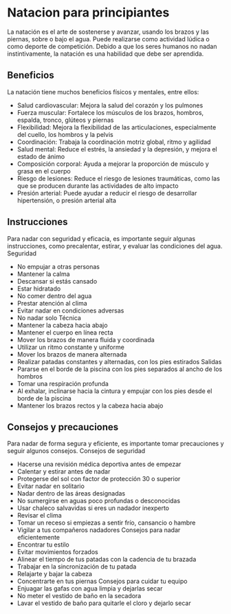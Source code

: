 # Natacion para principiantes 

La natación es el arte de sostenerse y avanzar, usando los brazos y las piernas, sobre o bajo el agua. Puede realizarse como actividad lúdica o como deporte de competición. Debido a que los seres humanos no nadan instintivamente, la natación es una habilidad que debe ser aprendida.

## Beneficios

La natación tiene muchos beneficios físicos y mentales, entre ellos: 
- Salud cardiovascular: Mejora la salud del corazón y los pulmones 
- Fuerza muscular: Fortalece los músculos de los brazos, hombros, espalda, tronco, glúteos y piernas 
- Flexibilidad: Mejora la flexibilidad de las articulaciones, especialmente del cuello, los hombros y la pelvis 
- Coordinación: Trabaja la coordinación motriz global, ritmo y agilidad 
- Salud mental: Reduce el estrés, la ansiedad y la depresión, y mejora el estado de ánimo 
- Composición corporal: Ayuda a mejorar la proporción de músculo y grasa en el cuerpo 
- Riesgo de lesiones: Reduce el riesgo de lesiones traumáticas, como las que se producen durante las actividades de alto impacto 
- Presión arterial: Puede ayudar a reducir el riesgo de desarrollar hipertensión, o presión arterial alta 

## Instrucciones

Para nadar con seguridad y eficacia, es importante seguir algunas instrucciones, como precalentar, estirar, y evaluar las condiciones del agua. 
Seguridad 
- No empujar a otras personas
- Mantener la calma
- Descansar si estás cansado
- Estar hidratado
- No comer dentro del agua
- Prestar atención al clima
- Evitar nadar en condiciones adversas
- No nadar solo
Técnica 
- Mantener la cabeza hacia abajo
- Mantener el cuerpo en línea recta
- Mover los brazos de manera fluida y coordinada
- Utilizar un ritmo constante y uniforme
- Mover los brazos de manera alternada
- Realizar patadas constantes y alternadas, con los pies estirados
Salidas 
- Pararse en el borde de la piscina con los pies separados al ancho de los hombros
- Tomar una respiración profunda
- Al exhalar, inclinarse hacia la cintura y empujar con los pies desde el borde de la piscina
- Mantener los brazos rectos y la cabeza hacia abajo

## Consejos y precauciones

Para nadar de forma segura y eficiente, es importante tomar precauciones y seguir algunos consejos. 
Consejos de seguridad 
- Hacerse una revisión médica deportiva antes de empezar
- Calentar y estirar antes de nadar
- Protegerse del sol con factor de protección 30 o superior
- Evitar nadar en solitario
- Nadar dentro de las áreas designadas
- No sumergirse en aguas poco profundas o desconocidas
- Usar chaleco salvavidas si eres un nadador inexperto
- Revisar el clima
- Tomar un receso si empiezas a sentir frío, cansancio o hambre
- Vigilar a tus compañeros nadadores
Consejos para nadar eficientemente 
- Encontrar tu estilo
- Evitar movimientos forzados
- Alinear el tiempo de tus patadas con la cadencia de tu brazada
- Trabajar en la sincronización de tu patada
- Relajarte y bajar la cabeza
- Concentrarte en tus piernas
Consejos para cuidar tu equipo 
- Enjuagar las gafas con agua limpia y dejarlas secar
- No meter el vestido de baño en la secadora
- Lavar el vestido de baño para quitarle el cloro y dejarlo secar